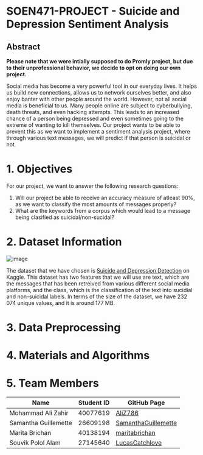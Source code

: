 # SOEN471-PROJECT - Suicide and Depression Sentiment Analysis

## Abstract

**Please note that we were intially supposed to do Promly project, but due to their unprofessional behavior, we decide to opt on doing our own project.**

Social media has become a very powerful tool in our everyday lives. It helps us build new connections, allows us to network ourselves better, and also enjoy banter with other people around the world. However, not all social media is beneficial to us. Many people online are subject to cyberbullying, death threats, and even hacking attempts. This leads to an increased chance of a person being depressed and even sometimes going to the extreme of wanting to kill themselves. Our project wants to be able to prevent this as we want to implement a sentiment analysis project, where through various text messages, we will predict if that person is suicidal or not. 


# 1. Objectives

For our project, we want to answer the following research questions:

1. Will our project be able to receive an accuracy measure of atleast 90%, as we want to classify the most amounts of messages properly?
2. What are the keywords from a corpus which would lead to a message being clasified as suicidal/non-sucidal?

# 2. Dataset Information
![image](https://user-images.githubusercontent.com/59709752/220502250-1d5899dc-47d8-4034-bfeb-79b3aff2e541.png)

The dataset that we have chosen is [Suicide and Depression Detection](https://www.kaggle.com/datasets/nikhileswarkomati/suicide-watch) on Kaggle. This dataset has two features that we will use are text, which are the messages that has been retreived from various different social media platforms, and the class, which is the classification of the text into sucidial and non-suicidal labels. In terms of the size of the dataset, we have 232 074 unique values, and it is around 177 MB.

# 3. Data Preprocessing


# 4. Materials and Algorithms


# 5. Team Members
| Name                 | Student ID | GitHub Page                                                   |
| -------------------- | ---------- | ------------------------------------------------------------- |
| Mohammad Ali Zahir   | 40077619   | [AliZ786](https://github.com/AliZ786)                         |
| Samantha Guillemette | 26609198   | [SamanthaGuillemette](https://github.com/SamanthaGuillemette) |
| Marita Brichan        | 40138194   | [maritabrichan](https://github.com/maritabrichan)            |
| Souvik Polol Alam     | 27145640   | [LucasCatchlove](https://github.com/LucasCatchlove)          |
